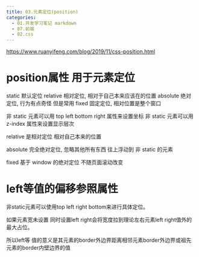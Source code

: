 ```yaml
---
title: 03.元素定位(position)
categories:
  - 01.开发学习笔记 markdown
  - 07.前端
  - 02.css
---
```


https://www.ruanyifeng.com/blog/2019/11/css-position.html

# position属性 用于元素定位
static      默认定位
relative    相对定位, 相对于自己本来应该在的位置
absolute    绝对定位, 行为有点奇怪 但是常用
fixed       固定定位, 相对位置是整个窗口

非 static 元素可以用 top left bottom right 属性来设置坐标
非 static 元素可以用 z-index 属性来设置显示层次

relative 是相对定位 相对自己本来的位置

absolute 完全绝对定位, 忽略其他所有东西
    往上浮动到 非 static 的元素
    
fixed 基于 window 的绝对定位
    不随页面滚动改变
    
    
# left等值的偏移参照属性
非static元素可以使用top left right bottom来进行具体定位。

如果元素宽未设置 同时设置left right会将宽度拉到理论左右元素left right值外的最大占位。

所以left等 值的意义是其元素的border外边界距离相邻元素border外边界或祖先元素的border内壁边界的值


